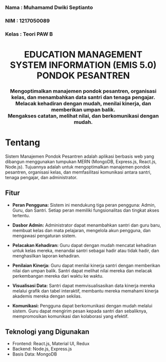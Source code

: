 ### Nama     : Muhamamd Dwiki Septianto
### NIM          : 1217050089
### Kelas    :   Teori PAW B
<h1 align="center">
    EDUCATION MANAGEMENT SYSTEM INFORMATION (EMIS 5.0) PONDOK PESANTREN 
</h1>

<h3 align="center">
Mengoptimalkan manajemen pondok pesantren, organisasi kelas, dan menambahkan data santri dan tenaga pengajar.<br>
Melacak kehadiran dengan mudah, menilai kinerja, dan memberikan umpan balik. <br>
Mengakses catatan, melihat nilai, dan berkomunikasi dengan mudah.
</h3>

# Tentang

Sistem Manajemen Pondok Pesantren adalah aplikasi berbasis web yang dibangun menggunakan tumpukan MERN (MongoDB, Express.js, React.js, Node.js). Tujuannya adalah untuk mengoptimalkan manajemen pondok pesantren, organisasi kelas, dan memfasilitasi komunikasi antara santri, tenaga pengajar, dan administrator.

## Fitur

- **Peran Pengguna:** Sistem ini mendukung tiga peran pengguna: Admin, Guru, dan Santri. Setiap peran memiliki fungsionalitas dan tingkat akses tertentu.

- **Dasbor Admin:** Administrator dapat menambahkan santri dan guru baru, membuat kelas dan mata pelajaran, mengelola akun pengguna, dan mengawasi pengaturan sistem.

- **Pelacakan Kehadiran:** Guru dapat dengan mudah mencatat kehadiran untuk kelas mereka, menandai santri sebagai hadir atau tidak hadir, dan menghasilkan laporan kehadiran.

- **Penilaian Kinerja:** Guru dapat menilai kinerja santri dengan memberikan nilai dan umpan balik. Santri dapat melihat nilai mereka dan melacak perkembangan mereka dari waktu ke waktu.

- **Visualisasi Data:** Santri dapat memvisualisasikan data kinerja mereka melalui grafik dan tabel interaktif, membantu mereka memahami kinerja akademis mereka dengan sekilas.

- **Komunikasi:** Pengguna dapat berkomunikasi dengan mudah melalui sistem. Guru dapat mengirim pesan kepada santri dan sebaliknya, mempromosikan komunikasi dan kolaborasi yang efektif.

## Teknologi yang Digunakan

- Frontend: React.js, Material UI, Redux
- Backend: Node.js, Express.js
- Basis Data: MongoDB

<br>
